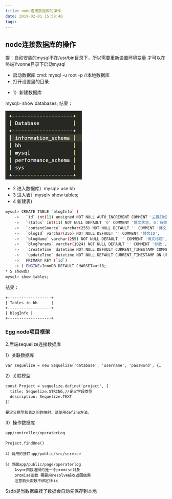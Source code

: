 ```yaml
---
title: node连接数据库的操作
date: 2019-02-01 15:59:48
tags:
---
```

## node连接数据库的操作

提：自动安装的mysql不在/usr/bin目录下，所以需要重新设置环境变量 才可以在终端Yvonne目录下启动mysql

- 启动数据库 cmd: mysql -u root -p  //本地数据库
- 打开设置里的目录

* 1）新建数据库

mysql> show databases;
结果：

![示例图片](node连接数据库的操作/node.png "示例图片")

* 2 进入数据库）mysql> use bh
* 3 进入表）mysql> show tables;
* 4 新建表)

```bash
mysql> CREATE TABLE `blogInfo` (
    ->   `id` int(11) unsigned NOT NULL AUTO_INCREMENT COMMENT '主键ID值',
    ->   `status` int(11) NOT NULL DEFAULT '0' COMMENT '博文状态, 0：有效  1：停止   2：删除',
    ->   `contentSource` varchar(255) NOT NULL DEFAULT '' COMMENT '博文内容',
    ->   `blogId` varchar(255) NOT NULL DEFAULT '' COMMENT '博文ID',
    ->   `blogName` varchar(255) NOT NULL DEFAULT '' COMMENT '博文标题',
    ->   `blogParams` varchar(1024) NOT NULL DEFAULT '' COMMENT '参数',
    ->   `createTime` datetime NOT NULL DEFAULT CURRENT_TIMESTAMP COMMENT '创建时间',
    ->   `updateTime` datetime NOT NULL DEFAULT CURRENT_TIMESTAMP ON UPDATE CURRENT_TIMESTAMP COMMENT '更新时间',
    ->   PRIMARY KEY (`id`)
    -> ) ENGINE=InnoDB DEFAULT CHARSET=utf8;
* 5 show表）
mysql> show tables;
```
结果：
```objc
+-------------------+
| Tables_in_bh      |
+-------------------+
| blogInfo |
+-------------------+
```



### Egg node项目框架
2.后端sequelize连接数据库

1）关联数据库

	var sequelize = new Sequelize('database', 'username', 'password', {…

2）关联模型

	const Project = sequelize.define('project', {
	  title: Sequelize.STRING,//定义字段类型
	  description: Sequelize.TEXT
	})
  
	要定义模型和表之间的映射，请使用define方法。

3）操作数据库
```objc
app/controller/operaterLog
       
Project.findOne()	

4）调用的接口app/public/src/service

5）页面app/public/page/operaterlog
	Async函数返回的是一个promise对象
	promise函数 需要用resolve接收返回结果
	注意箭头函数不绑定this
```

Ssdb是当数据库挂了数据会自动先保存到本地